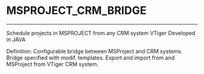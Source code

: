 # MSPROJECT_CRM_BRIDGE
----------------------
Schedule projects in MSPROJECT from any CRM system VTiger
Developed in JAVA


Definition:
Configurable bridge between MSProject and CRM systems.
Bridge specified with modif. templates.
Export and import from and MSProject from VTiger CRM system.

